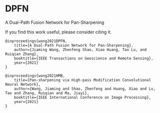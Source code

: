 <!--
 * @Author: wjm
 * @Date: 2021-05-31 14:53:01
 * @LastEditTime: 2022-09-04 22:37:27
 * @Description: file content
-->
# DPFN
A Dual-Path Fusion Network for Pan-Sharpening


If you find this work useful, please consider citing it.
```
@inproceedings{wang2021DPFN,
	title={A Dual-Path Fusion Network for Pan-Sharpening},
	author={Jiaming Wang, Zhenfeng Shao, Xiao Huang, Tao Lu, and Ruiqian Zhang},
	booktitle={IEEE Transactions on Geoscience and Remote Sensing},
	year={2021}
}

@inproceedings{wang2021HMB,
	title={Pan-sharpening via High-pass Modification Convolutional Neural Network},
	author={Wang, Jiaming and Shao, Zhenfeng and Huang, Xiao and Lu, Tao and Zhang, Ruiqian and Ma, Jiayi},
	booktitle={IEEE International Conference on Image Processing},
	year={2021}
}
```
